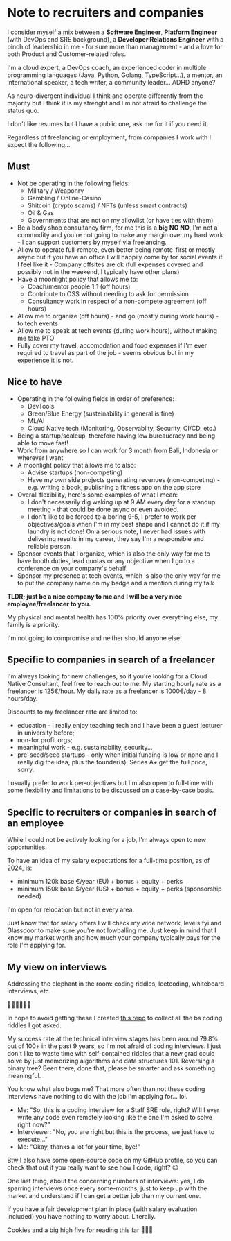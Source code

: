 # Note to recruiters and companies

I consider myself a mix between a **Software Engineer**, **Platform Engineer** (with DevOps and SRE background), a **Developer Relations Engineer** with a pinch of leadership in me - for sure more than management - and a love for both Product and Customer-related roles.

I'm a cloud expert, a DevOps coach, an experienced coder in multiple programming languages (Java, Python, Golang, TypeScript...), a mentor, an international speaker, a tech writer, a community leader... ADHD anyone?

As neuro-divergent individual I think and operate differently from the majority but I think it is my strenght and I'm not afraid to challenge the status quo.

I don't like resumes but I have a public one, ask me for it if you need it.

Regardless of freelancing or employment, from companies I work with I expect the following...

## Must 

- Not be operating in the following fields:
  - Military / Weaponry
  - Gambling / Online-Casino
  - Shitcoin (crypto scams) / NFTs (unless smart contracts)
  - Oil & Gas
  - Governments that are not on my allowlist (or have ties with them) 
- Be a body shop consultancy firm, for me this is a **big NO NO**, I'm not a commodity and you're not going to make any margin over my hard work - I can support customers by myself via freelancing.
- Allow to operate full-remote, even better being remote-first or mostly async but if you have an office I will happily come by for social events if I feel like it - Company offsites are ok (full expenses covered and possibly not in the weekend, I typically have other plans) 
- Have a moonlight policy that allows me to:
  - Coach/mentor people 1:1 (off hours)
  - Contribute to OSS without needing to ask for permission
  - Consultancy work in respect of a non-compete agreement (off hours)
- Allow me to organize (off hours) - and go (mostly during work hours) - to tech events
- Allow me to speak at tech events (during work hours), without making me take PTO
- Fully cover my travel, accomodation and food expenses if I'm ever required to travel as part of the job - seems obvious but in my experience it is not.

## Nice to have

- Operating in the following fields in order of preference:
  - DevTools
  - Green/Blue Energy (susteinability in general is fine)
  - ML/AI
  - Cloud Native tech (Monitoring, Observablity, Security, CI/CD, etc.)
- Being a startup/scaleup, therefore having low bureaucracy and being able to move fast!
- Work from anywhere so I can work for 3 month from Bali, Indonesia or wherever I want
-  A moonlight policy that allows me to also:
   - Advise startups (non-competing)
   - Have my own side projects generating revenues (non-competing) - e.g. writing a book, publishing a fitness app on the app store
- Overall flexibility, here's some examples of what I mean:
  - I don't necessarily dig waking up at 9 AM every day for a standup meeting - that could be done async or even avoided.
  - I don't like to be forced to a boring 9-5, I prefer to work per objectives/goals when I'm in my best shape and I cannot do it if my laundry is not done! On a serious note, I never had issues with delivering results in my career, they say I'm a responsible and reliable person.
- Sponsor events that I organize, which is also the only way for me to have booth duties, lead quotas or any objective when I go to a conference on your company's behalf.
- Sponsor my presence at tech events, which is also the only way for me to put the company name on my badge and a mention during my talk

**TLDR; just be a nice company to me and I will be a very nice employee/freelancer to you.**


My physical and mental health has 100% priority over everything else, my family is a priority. 

I'm not going to compromise and neither should anyone else!

## Specific to companies in search of a freelancer

I'm always looking for new challenges, so if you're looking for a Cloud Native Consultant, feel free to reach out to me.
My starting hourly rate as a freelancer is 125€/hour.
My daily rate as a freelancer is 1000€/day - 8 hours/day.

Discounts to my freelancer rate are limited to: 
  - education - I really enjoy teaching tech and I have been a guest lecturer in university before;
  - non-for profit orgs;
  - meaningful work - e.g. sustainability, security...
  - pre-seed/seed startups - only when initial funding is low or none and I really dig the idea, plus the founder(s). Series A+ get the full price, sorry.

I usually prefer to work per-objectives but I'm also open to full-time with some flexibility and limitations to be discussed on a case-by-case basis. 

## Specific to recruiters or companies in search of an employee

While I could not be actively looking for a job, I'm always open to new opportunities.

To have an idea of my salary expectations for a full-time position, as of 2024, is:
- minimum 120k base €/year (EU) + bonus + equity + perks
- minimum 150k base $/year (US) + bonus + equity + perks (sponsorship needed)

I'm open for relocation but not in every area.

Just know that for salary offers I will check my wide network, levels.fyi and Glassdoor to make sure you're not lowballing me.
Just keep in mind that I know my market worth and how much your company typically pays for the role I'm applying for.

## My view on interviews

Addressing the elephant in the room: coding riddles, leetcoding, whiteboard interviews, etc. 

🚩🚩🚩🚩🚩🚩

In hope to avoid getting these I created [this repo](https://github.com/mbianchidev/coding-challenges) to collect all the bs coding riddles I got asked. 

My success rate at the technical interview stages has been around 79.8% out of 100+ in the past 9 years, so I'm not afraid of coding interviews. I just don't like to waste time with self-contained riddles that a new grad could solve by just memorizing algorithms and data structures 101. Reversing a binary tree? Been there, done that, please be smarter and ask something meaningful.

You know what also bogs me? That more often than not these coding interviews have nothing to do with the job I'm applying for... lol.

- Me: "So, this is a coding interview for a Staff SRE role, right? Will I ever write any code even remotely looking like the one I'm asked to solve right now?"
- Interviewer: "No, you are right but this is the process, we just have to execute..."
- Me: "Okay, thanks a lot for your time, bye!"

Btw I also have some open-source code on my GitHub profile, so you can check that out if you really want to see how I code, right? 😉

One last thing, about the concerning numbers of interviews: yes, I do sparring interviews once every some-months, just to keep up with the market and understand if I can get a better job than my current one.

If you have a fair development plan in place (with salary evaluation included) you have nothing to worry about. Literally.

Cookies and a big high five for reading this far 🍪🍪🍪

